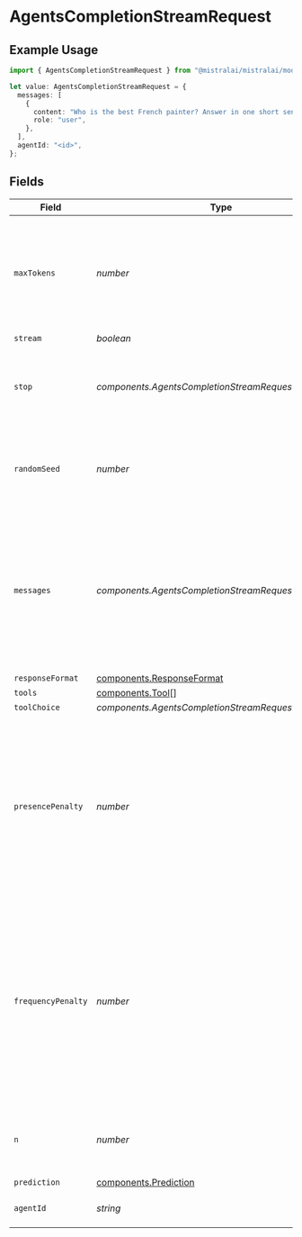 # AgentsCompletionStreamRequest

## Example Usage

```typescript
import { AgentsCompletionStreamRequest } from "@mistralai/mistralai/models/components";

let value: AgentsCompletionStreamRequest = {
  messages: [
    {
      content: "Who is the best French painter? Answer in one short sentence.",
      role: "user",
    },
  ],
  agentId: "<id>",
};
```

## Fields

| Field                                                                                                                                                                                                                                                                       | Type                                                                                                                                                                                                                                                                        | Required                                                                                                                                                                                                                                                                    | Description                                                                                                                                                                                                                                                                 | Example                                                                                                                                                                                                                                                                     |
| --------------------------------------------------------------------------------------------------------------------------------------------------------------------------------------------------------------------------------------------------------------------------- | --------------------------------------------------------------------------------------------------------------------------------------------------------------------------------------------------------------------------------------------------------------------------- | --------------------------------------------------------------------------------------------------------------------------------------------------------------------------------------------------------------------------------------------------------------------------- | --------------------------------------------------------------------------------------------------------------------------------------------------------------------------------------------------------------------------------------------------------------------------- | --------------------------------------------------------------------------------------------------------------------------------------------------------------------------------------------------------------------------------------------------------------------------- |
| `maxTokens`                                                                                                                                                                                                                                                                 | *number*                                                                                                                                                                                                                                                                    | :heavy_minus_sign:                                                                                                                                                                                                                                                          | The maximum number of tokens to generate in the completion. The token count of your prompt plus `max_tokens` cannot exceed the model's context length.                                                                                                                      |                                                                                                                                                                                                                                                                             |
| `stream`                                                                                                                                                                                                                                                                    | *boolean*                                                                                                                                                                                                                                                                   | :heavy_minus_sign:                                                                                                                                                                                                                                                          | N/A                                                                                                                                                                                                                                                                         |                                                                                                                                                                                                                                                                             |
| `stop`                                                                                                                                                                                                                                                                      | *components.AgentsCompletionStreamRequestStop*                                                                                                                                                                                                                              | :heavy_minus_sign:                                                                                                                                                                                                                                                          | Stop generation if this token is detected. Or if one of these tokens is detected when providing an array                                                                                                                                                                    |                                                                                                                                                                                                                                                                             |
| `randomSeed`                                                                                                                                                                                                                                                                | *number*                                                                                                                                                                                                                                                                    | :heavy_minus_sign:                                                                                                                                                                                                                                                          | The seed to use for random sampling. If set, different calls will generate deterministic results.                                                                                                                                                                           |                                                                                                                                                                                                                                                                             |
| `messages`                                                                                                                                                                                                                                                                  | *components.AgentsCompletionStreamRequestMessages*[]                                                                                                                                                                                                                        | :heavy_check_mark:                                                                                                                                                                                                                                                          | The prompt(s) to generate completions for, encoded as a list of dict with role and content.                                                                                                                                                                                 | [<br/>{<br/>"role": "user",<br/>"content": "Who is the best French painter? Answer in one short sentence."<br/>}<br/>]                                                                                                                                                      |
| `responseFormat`                                                                                                                                                                                                                                                            | [components.ResponseFormat](../../models/components/responseformat.md)                                                                                                                                                                                                      | :heavy_minus_sign:                                                                                                                                                                                                                                                          | N/A                                                                                                                                                                                                                                                                         |                                                                                                                                                                                                                                                                             |
| `tools`                                                                                                                                                                                                                                                                     | [components.Tool](../../models/components/tool.md)[]                                                                                                                                                                                                                        | :heavy_minus_sign:                                                                                                                                                                                                                                                          | N/A                                                                                                                                                                                                                                                                         |                                                                                                                                                                                                                                                                             |
| `toolChoice`                                                                                                                                                                                                                                                                | *components.AgentsCompletionStreamRequestToolChoice*                                                                                                                                                                                                                        | :heavy_minus_sign:                                                                                                                                                                                                                                                          | N/A                                                                                                                                                                                                                                                                         |                                                                                                                                                                                                                                                                             |
| `presencePenalty`                                                                                                                                                                                                                                                           | *number*                                                                                                                                                                                                                                                                    | :heavy_minus_sign:                                                                                                                                                                                                                                                          | presence_penalty determines how much the model penalizes the repetition of words or phrases. A higher presence penalty encourages the model to use a wider variety of words and phrases, making the output more diverse and creative.                                       |                                                                                                                                                                                                                                                                             |
| `frequencyPenalty`                                                                                                                                                                                                                                                          | *number*                                                                                                                                                                                                                                                                    | :heavy_minus_sign:                                                                                                                                                                                                                                                          | frequency_penalty penalizes the repetition of words based on their frequency in the generated text. A higher frequency penalty discourages the model from repeating words that have already appeared frequently in the output, promoting diversity and reducing repetition. |                                                                                                                                                                                                                                                                             |
| `n`                                                                                                                                                                                                                                                                         | *number*                                                                                                                                                                                                                                                                    | :heavy_minus_sign:                                                                                                                                                                                                                                                          | Number of completions to return for each request, input tokens are only billed once.                                                                                                                                                                                        |                                                                                                                                                                                                                                                                             |
| `prediction`                                                                                                                                                                                                                                                                | [components.Prediction](../../models/components/prediction.md)                                                                                                                                                                                                              | :heavy_minus_sign:                                                                                                                                                                                                                                                          | N/A                                                                                                                                                                                                                                                                         |                                                                                                                                                                                                                                                                             |
| `agentId`                                                                                                                                                                                                                                                                   | *string*                                                                                                                                                                                                                                                                    | :heavy_check_mark:                                                                                                                                                                                                                                                          | The ID of the agent to use for this completion.                                                                                                                                                                                                                             |                                                                                                                                                                                                                                                                             |